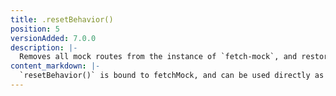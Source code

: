 ```yaml
---
title: .resetBehavior()
position: 5
versionAdded: 7.0.0
description: |-
  Removes all mock routes from the instance of `fetch-mock`, and restores `fetch` to its original implementation if movcking globally. Will not clear data recorded for `fetch`'s calls.
content_markdown: |-
  `resetBehavior()` is bound to fetchMock, and can be used directly as a callback e.g. `afterEach(fetchMock.resetBehavior)` will work just fine. There is no need for `afterEach(() => fetchMock.resetBehavior())`
---
```

